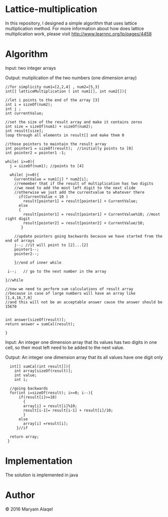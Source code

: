 # Lattice-multiplication
In this repository, I designed a simple algorithm that uses lattice multiplication method. For more information about how does lattice multiplication work, please visit http://www.learnnc.org/lp/pages/4458


# Algorithm

   Input: two integer arrays
 
   Output: mutiplication of the two numbers (one dimension array)

    //for simplicity num1=[2,2,4] , num2=[5,3] 
    int[] latticeMultiplication ( int num1[], int num2[]){

    //let i points to the end of the array [3]
    int i = sizeOf(num2); 
    int j ;
    int currentValue; 
  
    //set the size of the result array and make it contains zeros
    int size = sizeOf(num1) + sizeOf(num2);
    int result[size];
    loop through all elements in result[] and make them 0
  
    //those pointers to maintain the result array
    int pointer1 = sizeOf(result);  //initially points to [0]
    int pointer2 = pointer1 -1;
  
    while( i>=0){
      j = sizeOf(num1); //points to [4]
    
      while( j>=0){
        CurrentValue = num1[j] * num2[i];
        //remember that if the result of multiplication has two digits
        //we need to add the most left digit to the next slide
        //otherwise we just add the currentvalue to whatever there
          if(CurrentValue < 10 ) 
            result[pointer1] = result[pointer1] + CurrentValue;
          else
          {
            result[pointer1] = result[pointer1] + CurrentValue%10; //most right digit
            result[pointer2] = result[pointer2] + CurrentValue/10;
           }
        
        //update pointers going backwards because we have started from the end of arrays
        j--; //it will point to [2]...[2]
        pointer1--;
        pointer2--;
        
        }//end of inner while
     
     i--;   // go to the next number in the array
     
    }//while
    
    //now we need to perform sum calculations of result array 
    //because in case of large numbers will have an array like [1,4,16,7,0]
    //and this will not be an acceptable answer cause the answer should be 15670
    
    
    int answer[sizeOf(result)];
    return answer = sumCal(result);
    
    }
   
   Input: An integer one dimension array that its values has two digits in one cell,
   so their most left need to be added to the next value.
   
   Output: An integer one dimension array that its all values have one digit only
   
      int[] sumCal(int result[]){
        int array[sizeOf(result)];
        int value;
        int i;
      
      //going backwards 
      for(int i=sizeOf(result); i>=0; i--){
          if(result[i]>=10)
            {
            array[i] = result[i]%10;
            result[i-1]= result[i-1] + result[i]/10;  
            }
          else
            array[i] =result[i];
         }//if
         
      return array;
     }
  

# Implementation 
The solution is implemented in java
 
# Author
© 2016 Maryam Alaqel
